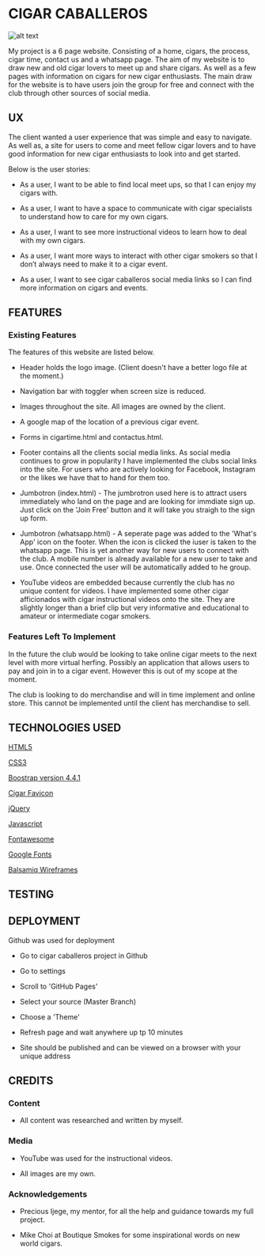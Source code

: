 # CIGAR CABALLEROS

[logo]: https://github.com/jtwy23/cigar-caballeros/blob/master/README/readme-images/logo.jpg

![alt text][logo]

My project is a 6 page website. Consisting of a home, cigars, the process, cigar time, contact us and a whatsapp 
page. The aim of my website is to draw new and old cigar lovers to meet up and share cigars. As well as a few 
pages with information on cigars for new cigar enthusiasts. The main draw for the website is to have users join 
the group for free and connect with the club through other sources of social media.

## UX

The client wanted a user experience that was simple and easy to navigate. As well as, a site for users to come and
meet fellow cigar lovers and to have good information for new cigar enthusiasts to look into and get started.

Below is the user stories:

* As a user, I want to be able to find local meet ups, so that I can enjoy my cigars with.

* As a user, I want to have a space to communicate with cigar specialists to understand how to care for my own 
cigars.

* As a user, I want to see more instructional videos to learn how to deal with my own cigars.

* As a user, I want more ways to interact with other cigar smokers so that I don’t always need to make it to a 
cigar event.

* As a user, I want to see cigar caballeros social media links so I can find more information on cigars and events.

## FEATURES

### Existing Features

The features of this website are listed below.

* Header holds the logo image. (Client doesn't have a better logo file at the moment.)

* Navigation bar with toggler when screen size is reduced.

* Images throughout the site. All images are owned by the client.

* A google map of the location of a previous cigar event.

* Forms in cigartime.html and contactus.html.

* Footer contains all the clients social media links. As social media continues to grow in popularity I have 
implemented the clubs social links into the site. For users who are actively looking for Facebook, Instagram or 
the likes we have that to hand for them too.

* Jumbotron (index.html) - The jumbrotron used here is to attract users immediately who land on the page and are 
looking for immdiate sign up. Just click on the 'Join Free' button and it will take you straigh to the sign up form.

* Jumbotron (whatsapp.html) - A seperate page was added to the 'What's App' icon on the footer. When the icon is 
clicked the iuser is taken to the whatsapp page. This is yet another way for new users to connect with the club. A 
mobile number is already available for a new user to take and use. Once connected the user will be automatically 
added to he group. 

* YouTube videos are embedded because currently the club has no unique content for videos. I have implemented some 
other cigar afficionados with cigar instructional videos onto the site. They are slightly longer than a brief clip 
but very informative and educational to amateur or intermediate cogar smokers.

### Features Left To Implement
In the future the club would be looking to take online cigar meets to the next level with more virtual herfing.
Possibly an application that allows users to pay and join in to a cigar event. However this is out of my scope 
at the moment.

The club is looking to do merchandise and will in time implement and online store. This cannot be implemented until
the client has merchandise to sell.

## TECHNOLOGIES USED

[HTML5](https://en.wikipedia.org/wiki/HTML5)

[CSS3](https://en.wikipedia.org/wiki/Cascading_Style_Sheets#CSS_3)

[Boostrap version 4.4.1](https://getbootstrap.com/)

[Cigar Favicon](https://www.freefavicon.com/freefavicons/objects/iconinfo/cuban-cigar-152-204530.html)

[jQuery](https://jquery.com/)

[Javascript](https://www.javascript.com/)

[Fontawesome](https://fontawesome.com/)

[Google Fonts](https://fonts.google.com/)

[Balsamiq Wireframes](https://balsamiq.com/)

## TESTING

## DEPLOYMENT

Github was used for deployment

* Go to cigar caballeros project in Github

* Go to settings

* Scroll to 'GitHub Pages'

* Select your source (Master Branch)

* Choose a 'Theme'

* Refresh page and wait anywhere up tp 10 minutes

* Site should be published and can be viewed on a browser with your unique address

## CREDITS

### Content

* All content was researched and written by myself.

### Media

* YouTube was used for the instructional videos.

* All images are my own.

### Acknowledgements

* Precious Ijege, my mentor, for all the help and guidance towards my full project.

* Mike Choi at Boutique Smokes for some inspirational words on new world cigars.


